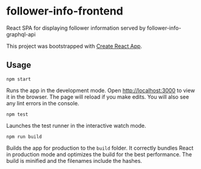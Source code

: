 # follower-info-frontend

React SPA for displaying follower information served by follower-info-graphql-api

This project was bootstrapped with [Create React App](https://github.com/facebook/create-react-app).

## Usage

```npm start```

Runs the app in the development mode. Open [http://localhost:3000](http://localhost:3000) to view it in the browser.
The page will reload if you make edits. You will also see any lint errors in the console.

```npm test```

Launches the test runner in the interactive watch mode.

```npm run build```

Builds the app for production to the `build` folder. It correctly bundles React in production mode and optimizes the build for the best performance. The build is minified and the filenames include the hashes.
